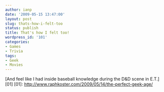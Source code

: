 ```yaml
---
author: ianp
date: '2009-05-15 13:47:00'
layout: post
slug: thats-how-i-felt-too
status: publish
title: That's how I felt too!
wordpress_id: '101'
categories:
- Games
- Trivia
tags:
- Geek
- Movies
---
```


[And feel like I had inside baseball knowledge during the D&D scene in
E.T.][01] [01]:
http://www.raphkoster.com/2009/05/14/the-perfect-geek-age/
